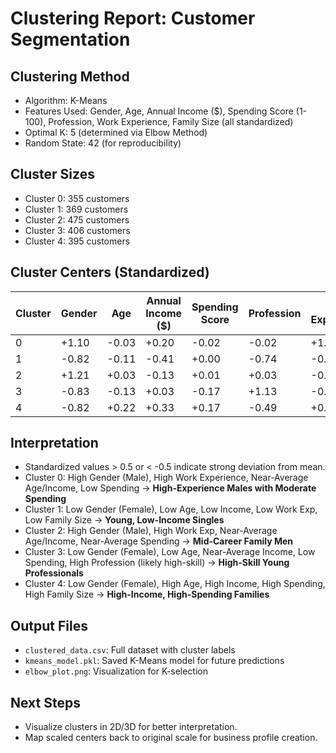 # Clustering Report: Customer Segmentation

## Clustering Method
- Algorithm: K-Means
- Features Used: Gender, Age, Annual Income ($), Spending Score (1-100), Profession, Work Experience, Family Size (all standardized)
- Optimal K: 5 (determined via Elbow Method)
- Random State: 42 (for reproducibility)

## Cluster Sizes
- Cluster 0: 355 customers
- Cluster 1: 369 customers
- Cluster 2: 475 customers
- Cluster 3: 406 customers
- Cluster 4: 395 customers

## Cluster Centers (Standardized)

| Cluster | Gender | Age | Annual Income ($) | Spending Score | Profession | Work Experience | Family Size |
|---------|--------|-----|-------------------|----------------|------------|------------------|-------------|
| 0       | +1.10  | -0.03 | +0.20             | -0.02          | -0.02      | +1.16            | -0.14       |
| 1       | -0.82  | -0.11 | -0.41             | +0.00          | -0.74      | -0.26            | -0.82       |
| 2       | +1.21  | +0.03 | -0.13             | +0.01          | +0.03      | -0.72            | +0.08       |
| 3       | -0.83  | -0.13 | +0.03             | -0.17          | +1.13      | -0.09            | -0.14       |
| 4       | -0.82  | +0.22 | +0.33             | +0.17          | -0.49      | +0.16            | +0.94       |

## Interpretation
- Standardized values > 0.5 or < -0.5 indicate strong deviation from mean.
- Cluster 0: High Gender (Male), High Work Experience, Near-Average Age/Income, Low Spending → **High-Experience Males with Moderate Spending**
- Cluster 1: Low Gender (Female), Low Age, Low Income, Low Work Exp, Low Family Size → **Young, Low-Income Singles**
- Cluster 2: High Gender (Male), High Work Exp, Near-Average Age/Income, Near-Average Spending → **Mid-Career Family Men**
- Cluster 3: Low Gender (Female), Low Age, Near-Average Income, Low Spending, High Profession (likely high-skill) → **High-Skill Young Professionals**
- Cluster 4: Low Gender (Female), High Age, High Income, High Spending, High Family Size → **High-Income, High-Spending Families**

## Output Files
- `clustered_data.csv`: Full dataset with cluster labels
- `kmeans_model.pkl`: Saved K-Means model for future predictions
- `elbow_plot.png`: Visualization for K-selection

## Next Steps
- Visualize clusters in 2D/3D for better interpretation.
- Map scaled centers back to original scale for business profile creation.
